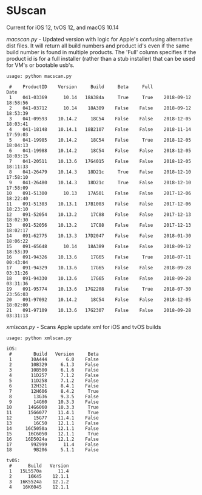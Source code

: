 # SUscan
Current for iOS 12, tvOS 12, and macOS 10.14

_macscan.py_ - Updated version with logic for Apple's confusing alternative dist files.
It will return all build numbers and product id's even if the same build number is found in multiple products. The 'Full' column specifies if the product id is for a full installer (rather than a stub installer) that can be used for VM's or bootable usb's.
```
usage: python macscan.py
```
```
 #    ProductID    Version     Build     Beta     Full                   Date
 1    041-03369      10.14   18A384a     True     True    2018-09-12 18:58:56
 2    041-03712      10.14    18A389    False    False    2018-09-12 18:53:39
 3    041-09593    10.14.2     18C54    False    False    2018-12-05 18:03:41
 4    041-18148    10.14.1   18B2107    False    False    2018-11-14 17:59:03
 5    041-19985    10.14.2     18C54    False     True    2018-12-05 18:04:13
 6    041-19988    10.14.2     18C54    False    False    2018-12-05 18:03:15
 7    041-20511    10.13.6   17G4015    False    False    2018-12-05 18:11:33
 8    041-26479    10.14.3    18D21c     True    False    2018-12-10 17:58:10
 9    041-26480    10.14.3    18D21c     True    False    2018-12-10 17:58:09
10    091-51300      10.13    17A501    False    False    2017-12-06 18:22:40
11    091-51303    10.13.1   17B1003    False    False    2017-12-06 18:23:10
12    091-52054    10.13.2     17C88    False    False    2017-12-13 18:02:30
13    091-52056    10.13.2     17C88    False    False    2017-12-13 18:02:17
14    091-62775    10.13.3   17D2047    False    False    2018-01-30 18:06:22
15    091-65648      10.14    18A389    False    False    2018-09-12 18:53:39
16    091-94326    10.13.6     17G65    False     True    2018-07-11 00:43:04
17    091-94329    10.13.6     17G65    False    False    2018-09-28 03:31:26
18    091-94330    10.13.6     17G65    False    False    2018-09-28 03:31:36
19    091-95774    10.13.6   17G2208    False     True    2018-07-30 23:56:03
20    091-97092    10.14.2     18C54    False    False    2018-12-05 18:02:00
21    091-97109    10.13.6   17G2307    False    False    2018-09-28 03:31:13
```

_xmlscan.py_ - Scans Apple update xml for iOS and tvOS builds
```
usage: python xmlscan.py
```
```
iOS:
 #        Build   Version     Beta
 1       10A444       6.0    False
 2       10B329     6.1.3    False
 3       10B500     6.1.6    False
 4       11D257     7.1.2    False
 5       11D258     7.1.2    False
 6       12H321     8.4.1    False
 7       12H606     8.4.2     True
 8        13G36     9.3.5    False
 9        14G60    10.3.3    False
10      14G6060    10.3.3     True
11      15G6077    11.4.1     True
12        15G77    11.4.1    False
13        16C50    12.1.1    False
14     16C5050a    12.1.1    False
15      16C6050    12.1.1     True
16     16D5024a    12.1.2    False
17       99Z999      11.4    False
18        9B206     5.1.1    False

tvOS:
 #      Build   Version
 1   15L5570a      11.4
 2      16K45    12.1.1
 3   16K5524a    12.1.2
 4    16K6045    12.1.1
 ```
